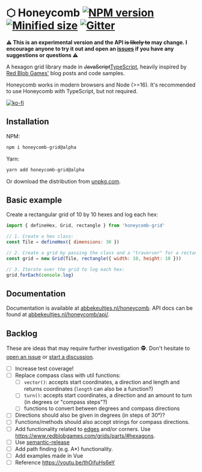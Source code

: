# ⬡ Honeycomb [![NPM version](https://img.shields.io/npm/v/honeycomb-grid.svg)](https://www.npmjs.com/package/honeycomb-grid) [![Minified size](https://img.shields.io/bundlephobia/min/honeycomb-grid.svg)](https://www.npmjs.com/package/honeycomb-grid) [![Gitter](https://img.shields.io/gitter/room/flauwekeul/honeycomb.svg)](https://gitter.im/honeycomb-grid)

**⚠️ This is an experimental version and the API ~~is likely to~~ may change. I encourage anyone to try it out and open an [issues](https://github.com/flauwekeul/honeycomb/issues/new) if you have any suggestions or questions ⚠️**

A hexagon grid library made in ~~JavaScript~~[TypeScript](https://www.typescriptlang.org/), heavily inspired by [Red Blob Games'](http://www.redblobgames.com/grids/hexagons/) blog posts and code samples.

Honeycomb works in modern browsers and Node (>=16). It's recommended to use Honeycomb with TypeScript, but not required.

[![ko-fi](https://ko-fi.com/img/githubbutton_sm.svg)](https://ko-fi.com/I2I24E3QI)

## Installation

NPM:

```bash
npm i honeycomb-grid@alpha
```

Yarn:

```bash
yarn add honeycomb-grid@alpha
```

Or download the distribution from [unpkg.com](https://unpkg.com/honeycomb-grid@alpha).

## Basic example

Create a rectangular grid of 10 by 10 hexes and log each hex:

```javascript
import { defineHex, Grid, rectangle } from 'honeycomb-grid'

// 1. Create a hex class:
const Tile = defineHex({ dimensions: 30 })

// 2. Create a grid by passing the class and a "traverser" for a rectangular-shaped grid:
const grid = new Grid(Tile, rectangle({ width: 10, height: 10 }))

// 3. Iterate over the grid to log each hex:
grid.forEach(console.log)
```

## Documentation

Documentation is available at [abbekeultjes.nl/honeycomb](https://abbekeultjes.nl/honeycomb). API docs can be found at [abbekeultjes.nl/honeycomb/api/](https://abbekeultjes.nl/honeycomb/api/).

## Backlog

These are ideas that may require further investigation 🕵️. Don't hesitate to [open an issue](https://github.com/flauwekeul/honeycomb/issues) or [start a discussion](https://github.com/flauwekeul/honeycomb/discussions).

- [ ] Increase test coverage!
- [ ] Replace compass class with util functions:
  - [ ]  `vector()`: accepts start coordinates, a direction and length and returns coordinates (`length` can also be a function?)
  - [ ]  `turn()`: accepts start coordinates, a direction and an amount to turn (in degrees or "compass steps"?)
  - [ ]  functions to convert between degrees and compass directions
- [ ] Directions should also be given in degrees (in steps of 30°)?
- [ ] Functions/methods should also accept strings for compass directions.
- [ ] Add functionality related to [edges](https://github.com/flauwekeul/honeycomb/issues/58#issuecomment-642099947) and/or corners. Use https://www.redblobgames.com/grids/parts/#hexagons.
- [ ] Use [semantic-release](https://semantic-release.gitbook.io/semantic-release/)
- [ ] Add path finding (e.g. A*) functionality.
- [ ] Add examples made in Vue
- [ ] Reference https://youtu.be/thOifuHs6eY
